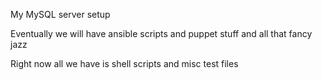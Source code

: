 My MySQL server setup

Eventually we will have ansible scripts and puppet stuff and all that fancy jazz

Right now all we have is shell scripts and misc test files
